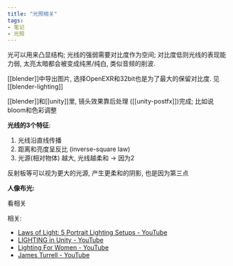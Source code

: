 ```yaml
---
title: "光照相关"
tags:
- 笔记
- 光照
---
```


光可以用来凸显结构; 光线的强弱需要对比度作为空间; 对比度低则光线的表现能力弱, 太亮太暗都会被变成纯黑/纯白, 类似音频的削波.


[[blender]]中导出图片, 选择OpenEXR和32bit也是为了最大的保留对比度. 见[[blender-lighting]]

[[blender]]和[[unity]]里, 镜头效果靠后处理 ([[unity-postfx]])完成; 比如说bloom和色彩调整


**光线的3个特征**:

1.  光线沿直线传播
2.  距离和亮度呈反比 (inverse-square law)
3.  光源(相对物体) 越大, 光线越柔和 -> 因为2

反射板等可以视为更大的光源, 产生更柔和的阴影, 也是因为第三点


**人像布光:**

看相关



相关:
- [Laws of Light: 5 Portrait Lighting Setups - YouTube](https://www.youtube.com/watch?v=D_O6pbT7Ovw)
- [LIGHTING in Unity - YouTube](https://www.youtube.com/watch?v=VnG2gOKV9dw)
- [Lighting For Women - YouTube](https://www.youtube.com/watch?v=nDuvACLu9NE&t=130s)
- [James Turrell - YouTube](https://www.youtube.com/watch?v=MVoMJHSNyI0)



